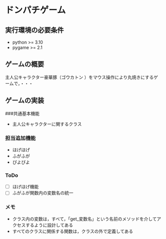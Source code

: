 # ドンパチゲーム
## 実行環境の必要条件
* python >= 3.10
* pygame >= 2.1

## ゲームの概要
主人公キャラクター豪華豚（ゴウカトン ）をマウス操作により丸焼きにするゲームで，・・・

## ゲームの実装
###共通基本機能
* 主人公キャラクターに関するクラス
### 担当追加機能
* ほげほげ
* ふがふが
* ぴよぴよ
### ToDo
- [ ] ほげほげ機能
- [ ] ふがふが関数内の変数名の統一
### メモ
* クラス内の変数は，すべて，「get_変数名」という名前のメソッドを介してアクセスするように設計してある
* すべてのクラスに関係する関数は，クラスの外で定義してある
